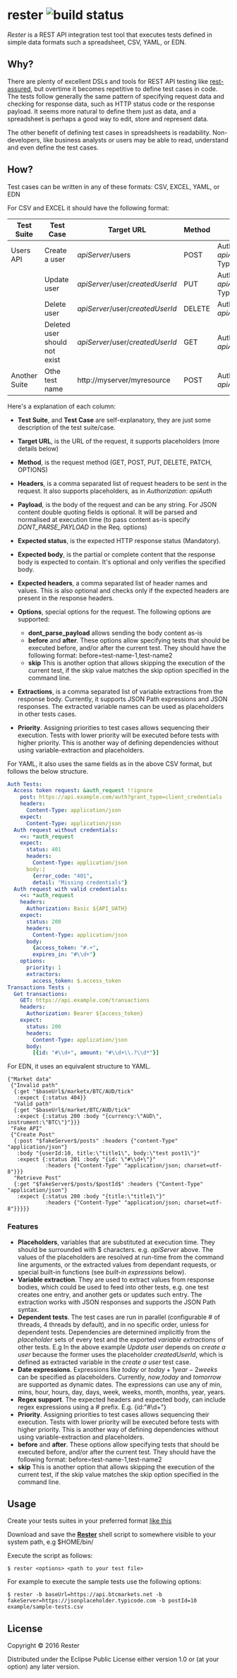 # rester ![build status](https://travis-ci.org/rinconjc/rester.svg?branch=master)
*Rester* is a REST API integration test tool that executes tests defined in simple data formats such a spreadsheet, CSV, YAML, or EDN.

## Why?

There are plenty of excellent DSLs and tools for REST API testing like [rest-assured](https://github.com/rest-assured/rest-assured), but overtime it becomes repetitive to define test cases in code. The tests follow generally the same pattern of specifying request data and checking for response data, such as HTTP status code or the response payload. It seems more natural to define them just as data, and a spreadsheet is perhaps a good way to edit, store and represent data.

The other benefit of defining test cases in spreadsheets is readability. Non-developers, like business analysts or users may be able to read, understand and even define the test cases.

## How?

Test cases can be written in any of these formats: CSV, EXCEL, YAML, or EDN

For CSV and EXCEL it should have the following format:

| Test Suite | Test Case | Target URL | Method | Headers | Payload | Params | Expected Status | Expected Body | Expected Headers | Options | Extractions | Priority |
| ---------- | --------- | ---------- | ------ | ------- | ------- | ------ | -------- | ----- | ----- | ------- | ------ | ------ |
| Users API | Create a user | $apiServer$/users | POST | Authorization: $apiAuth$, Content-Type:application/json | {name:"John Smith", email:"john.smith@someco.com"} |  | 200 | {id:"#\\d+", name:"John Smith"} | Content-Type:application/json |  | createdUserId=$.id | |
|  | Update user | $apiServer$/user/$createdUserId$ | PUT | Authorization: $apiAuth$, Content-Type:application/json | {name:"John Smith Jr.", email:"john.smith.jr@someco.com"} |  | 200 | {id:"#\\d+", name:"John Smith Jr."} | Content-Type:application/json |  | updatedUserId=$.id | |
|  | Delete user | $apiServer$/user/$createdUserId$ | DELETE | Authorization: $apiAuth$ |  |  | 200 | {id:"#\\d+"} | Content-Type:application/json |  | deletedUserId=$.id | |
|  | Deleted user should not exist | $apiServer$/user/$createdUserId$ | GET | Authorization: $apiAuth$  |  |  | 404 |  | Content-Type:application/json |  |  | |
| Another Suite  | Othe test name | http://myserver/myresource | POST | Authorization: $apiAuth$  |  |  | 200 |  | Content-Type:application/json |  |  | |

Here's a explanation of each column:
* **Test Suite**, and **Test Case** are self-explanatory, they are just some description of the test suite/case.
* **Target URL**, is the URL of the request, it supports placeholders (more details below)
* **Method**, is the request method (GET, POST, PUT, DELETE, PATCH, OPTIONS)
* **Headers**, is a comma separated list of request headers to be sent in the request. It also supports placeholders, as in *Authorization: $apiAuth$*
* **Payload**, is the body of the request and can be any string. For JSON content double quoting fields is optional. It will be parsed and normalised at execution time (to pass content as-is specify *DONT_PARSE_PAYLOAD* in the Req. options)
* **Expected status**, is the expected HTTP response status (Mandatory).
* **Expected body**, is the partial or complete content that the response body is expected to contain. It's optional and only verifies the specified body.
* **Expected headers**, a comma separated list of header names and values. This is also optional and checks only if the expected headers are present in the response headers.
* **Options**, special options for the request. The following options are supported:

    * **dont_parse_payload** allows sending the body content as-is
    * **before** and **after**. These options allow specifying tests that should be executed before, and/or after the current test. They should have the following format: before=test-name-1,test-name2
    * **skip** This is another option that allows skipping the execution of the current test, if the skip value matches the skip option specified in the command line.

* **Extractions**, is a comma separated list of variable extractions from the response body. Currently, it supports JSON Path expressions and JSON responses. The extracted variable names can be used as placeholders in other tests cases.
* **Priority**. Assigning priorities to test cases allows sequencing their execution. Tests with lower priority will be executed before tests with higher priority. This is another way of defining dependencies without using variable-extraction and placeholders.

For YAML, it also uses the same fields as in the above CSV format, but follows the below structure.

``` yaml
Auth Tests:
  Access token request: &auth_request !!ignore
    post: https://api.example.com/auth?grant_type=client_credentials
    headers:
      Content-Type: application/json
    expect:
      Content-Type: application/json
  Auth request without credentials:
    <<: *auth_request
    expect:
      status: 401
      headers:
        Content-Type: application/json
      body:|
        {error_code: "401",
        detail: "Missing credentials"}
  Auth request with valid credentials:
    <<: *auth_request
    headers:
      Authorization: Basic ${API_UATH}
    expect:
      status: 200
      headers:
        Content-Type: application/json
      body:
        {access_token: "#.+",
        expires_in: "#\\d+"}
    options:
      priority: 1
      extractors:
        access_token: $.access_token
Transactions Tests :
  Get transactions:
    GET: https://api.example.com/transactions
    headers:
      Authorization: Bearer ${access_token}
    expect:
      status: 200
      headers:
        Content-Type: application/json
      body:
        [{id: "#\\d+", amount: "#\\d+\\.?\\d*"}]
```

For EDN, it uses an equivalent structure to YAML.

``` edn
{"Market data"
 {"Invalid path"
  {:get "$baseUrl$/marketx/BTC/AUD/tick"
   :expect {:status 404}}
  "Valid path"
  {:get "$baseUrl$/market/BTC/AUD/tick"
   :expect {:status 200 :body "{currency:\"AUD\", instrument:\"BTC\"}"}}}
 "Fake API"
 {"Create Post"
  {:post "$fakeServer$/posts" :headers {"content-Type" "application/json"}
   :body "{userId:10, title:\"title1\", body:\"test post1\"}"
   :expect {:status 201 :body "{id: \"#\\d+\"}"
            :headers {"Content-Type" "application/json; charset=utf-8"}}}
  "Retrieve Post"
  {:get "$fakeServer$/posts/$postId$" :headers {"Content-Type" "application/json"}
   :expect {:status 200 :body "{title:\"title1\"}"
            :headers {"Content-Type" "application/json; charset=utf-8"}}}}}

```

### Features
* **Placeholders**, variables that are substituted at execution time. They should be surrounded with $ characters. e.g. $apiServer$ above. The values of the placeholders are resolved at run-time from the command line arguments, or the extracted values from dependant requests, or special built-in functions (see *built-in expressions* below).
* **Variable extraction**. They are used to extract values from response bodies, which could be used to feed into other tests, e.g. one test creates one entry, and another gets or updates such entry. The extraction works with JSON responses and supports the JSON Path syntax.
* **Dependent tests**. The test cases are run in parallel (configurable # of threads, 4 threads by default), and in no specific order, unless for dependent tests. Dependencies are determined implicitly from the *placeholder* sets of every test and the exported *variable extractions* of other tests. E.g In the above example *Update user* depends on *create a user* because the former uses the placeholder *createdUserId*, which is defined as extracted variable in the *create a user* test case.
* **Date expressions**. Expressions like $today$ or $today+1year-2weeks$ can be specified as placeholders. Currently, *now*,*today* and *tomorrow* are supported as dynamic dates. The expressions can use any of min, mins, hour, hours, day, days, week, weeks, month, months, year, years.
* **Regex support**. The expected headers and expected body, can include regex expressions using a *#* prefix. E.g. {id:"#\\d+"}
* **Priority**. Assigning priorities to test cases allows sequencing their execution. Tests with lower priority will be executed before tests with higher priority. This is another way of defining dependencies without using variable-extraction and placeholders.
* **before** and **after**. These options allow specifying tests that should be executed before, and/or after the current test. They should have the following format: before=test-name-1,test-name2
* **skip** This is another option that allows skipping the execution of the current test, if the skip value matches the skip option specified in the command line.

## Usage

Create your tests suites in your preferred format [like this](example/sample-tests.csv)

Download and save the [**Rester**](bin/rester) shell script to somewhere visible to your system path, e.g $HOME/bin/

Execute the script as follows:

    $ rester <options> <path to your test file>

For example to execute the sample tests use the following options:

    $ rester -b baseUrl=https://api.btcmarkets.net -b fakeServer=https://jsonplaceholder.typicode.com -b postId=10 example/sample-tests.csv


## License

Copyright © 2016 Rester

Distributed under the Eclipse Public License either version 1.0 or (at
your option) any later version.
